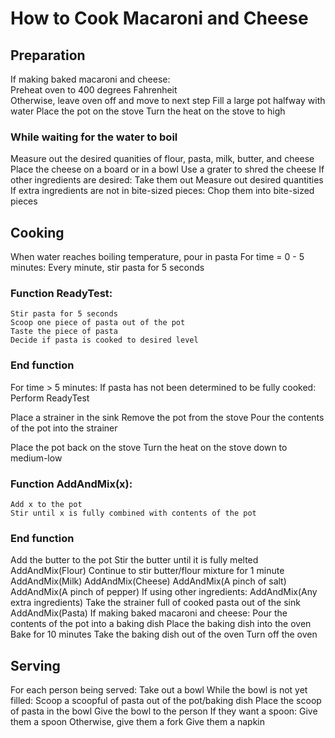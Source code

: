 # How to Cook Macaroni and Cheese

## Preparation
If making baked macaroni and cheese: \
    Preheat oven to 400 degrees Fahrenheit \
    Otherwise, leave oven off and move to next step
Fill a large pot halfway with water
Place the pot on the stove
Turn the heat on the stove to high

### While waiting for the water to boil
Measure out the desired quanities of flour, pasta, milk, butter, and cheese
Place the cheese on a board or in a bowl
Use a grater to shred the cheese
If other ingredients are desired:
    Take them out
    Measure out desired quantities
    If extra ingredients are not in bite-sized pieces:
        Chop them into bite-sized pieces

## Cooking
When water reaches boiling temperature, pour in pasta
For time = 0 - 5 minutes:
        Every minute, stir pasta for 5 seconds

### Function ReadyTest:
    Stir pasta for 5 seconds
    Scoop one piece of pasta out of the pot
    Taste the piece of pasta
    Decide if pasta is cooked to desired level
### End function

For time > 5 minutes:
    If pasta has not been determined to be fully cooked:
        Perform ReadyTest

Place a strainer in the sink
Remove the pot from the stove
Pour the contents of the pot into the strainer

Place the pot back on the stove
Turn the heat on the stove down to medium-low

### Function AddAndMix(x):
    Add x to the pot
    Stir until x is fully combined with contents of the pot
### End function
Add the butter to the pot
Stir the butter until it is fully melted
AddAndMix(Flour)
Continue to stir butter/flour mixture for 1 minute
AddAndMix(Milk)
AddAndMix(Cheese)
AddAndMix(A pinch of salt)
AddAndMix(A pinch of pepper)
If using other ingredients:
    AddAndMix(Any extra ingredients)
Take the strainer full of cooked pasta out of the sink
AddAndMix(Pasta)
If making baked macaroni and cheese:
    Pour the contents of the pot into a baking dish
    Place the baking dish into the oven
    Bake for 10 minutes
    Take the baking dish out of the oven
    Turn off the oven

## Serving
For each person being served:
    Take out a bowl
    While the bowl is not yet filled:
        Scoop a scoopful of pasta out of the pot/baking dish
        Place the scoop of pasta in the bowl
    Give the bowl to the person
    If they want a spoon:
        Give them a spoon
    Otherwise, give them a fork
    Give them a napkin



